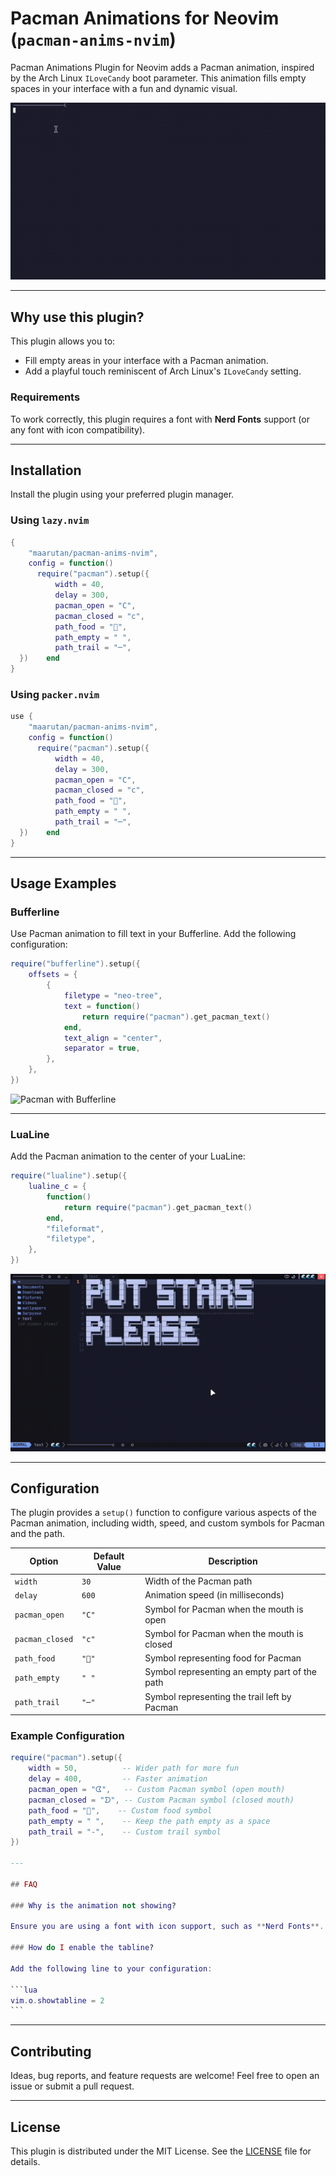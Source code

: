 # Pacman Animations for Neovim (`pacman-anims-nvim`)

Pacman Animations Plugin for Neovim adds a Pacman animation, inspired by the Arch Linux `ILoveCandy` boot parameter. This animation fills empty spaces in your interface with a fun and dynamic visual.

![Pacman Animation Example](./.github/view.gif) <!-- Replace with your gif link -->

---

## Why use this plugin?

This plugin allows you to:

- Fill empty areas in your interface with a Pacman animation.
- Add a playful touch reminiscent of Arch Linux's `ILoveCandy` setting.

### Requirements

To work correctly, this plugin requires a font with **Nerd Fonts** support (or any font with icon compatibility).

---

## Installation

Install the plugin using your preferred plugin manager.

### Using `lazy.nvim`

```lua
{
    "maarutan/pacman-anims-nvim",
    config = function()
      require("pacman").setup({
          width = 40,
          delay = 300,
          pacman_open = "C",
          pacman_closed = "c",
          path_food = "",
          path_empty = " ",
          path_trail = "─",
  })    end
}
```

### Using `packer.nvim`

```lua
use {
    "maarutan/pacman-anims-nvim",
    config = function()
      require("pacman").setup({
          width = 40,
          delay = 300,
          pacman_open = "C",
          pacman_closed = "c",
          path_food = "",
          path_empty = " ",
          path_trail = "─",
  })    end
}
```

---

## Usage Examples

### Bufferline

Use Pacman animation to fill text in your Bufferline. Add the following configuration:

```lua
require("bufferline").setup({
    offsets = {
        {
            filetype = "neo-tree",
            text = function()
                return require("pacman").get_pacman_text()
            end,
            text_align = "center",
            separator = true,
        },
    },
})
```

![Pacman with Bufferline](./.github/bufferline.gif) <!-- Replace with your gif link -->

---

### LuaLine

Add the Pacman animation to the center of your LuaLine:

```lua
require("lualine").setup({
    lualine_c = {
        function()
            return require("pacman").get_pacman_text()
        end,
        "fileformat",
        "filetype",
    },
})
```

![Pacman with LuaLine](./.github/lualine.gif) <!-- Replace with your gif link -->

---

## Configuration

The plugin provides a `setup()` function to configure various aspects of the Pacman animation, including width, speed, and custom symbols for Pacman and the path.

| Option          | Default Value | Description                                   |
| --------------- | ------------- | --------------------------------------------- |
| `width`         | `30`          | Width of the Pacman path                      |
| `delay`         | `600`         | Animation speed (in milliseconds)             |
| `pacman_open`   | `"C"`         | Symbol for Pacman when the mouth is open      |
| `pacman_closed` | `"c"`         | Symbol for Pacman when the mouth is closed    |
| `path_food`     | `""`         | Symbol representing food for Pacman           |
| `path_empty`    | `" "`         | Symbol representing an empty part of the path |
| `path_trail`    | `"─"`         | Symbol representing the trail left by Pacman  |

### Example Configuration

````lua
require("pacman").setup({
    width = 50,          -- Wider path for more fun
    delay = 400,         -- Faster animation
    pacman_open = "ᗧ",   -- Custom Pacman symbol (open mouth)
    pacman_closed = "ᗤ", -- Custom Pacman symbol (closed mouth)
    path_food = "🍒",    -- Custom food symbol
    path_empty = " ",    -- Keep the path empty as a space
    path_trail = "-",    -- Custom trail symbol
})

---

## FAQ

### Why is the animation not showing?

Ensure you are using a font with icon support, such as **Nerd Fonts**.

### How do I enable the tabline?

Add the following line to your configuration:

```lua
vim.o.showtabline = 2
```
````

---

## Contributing

Ideas, bug reports, and feature requests are welcome! Feel free to open an issue or submit a pull request.

---

## License

This plugin is distributed under the MIT License. See the [LICENSE](LICENSE) file for details.
